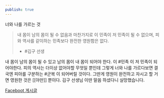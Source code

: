 ```yaml
---
publish: true
---
```

너와 나를 가르는 것

>내 몸이 남의 몸이 될 수 없음과 마찬가지로 이 민족이 저 민족이 될 수 없으며, 피와 역사를 같이하는 민족보다 완전한 영원함은 없다.
> - #김구 선생

내 몸이 남의 몸이 될 수 있고 남의 몸이 내 몸이 되어야 한다. 이 #민족 이 저 민족이 되어야한다. 피의 역사는 더이상 없어야할 무엇일 뿐인데 그렇게 너와 나를 가르다보면 결국엔 피아를 구분하는 #군복 이 되어버릴 것이다. 그딴게 영원이 완전하고 자시고 할 거면 영원한 것은 [[야만]] 뿐이다. 김구 선생님 이딴 말씀 하셨다니 실망했습니다.

[Faceboot 게시글](https://www.facebook.com/share/p/7DW2M8Ku2w5ujnnZ/)